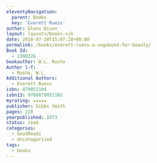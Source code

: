 ```yaml
---
eleventyNavigation:
  parent: Books
  key: 'Everett Ruess'
author: Glenn Dixon
layout: layouts/books.njk
date: 2018-07-28T15:07:28+00:00
permalink: /books/everett-ruess-a-vagabond-for-beauty/
Book Id:
  - 1300326
bookauthor: W.L. Rusho
Author l-f:
  - Rusho, W.L.
Additional Authors:
  - Everett Ruess
isbn: 879052104
isbn13: 9780879052102
myrating: ★★★★★
publisher: Gibbs Smith
pages: 228
yearpublished: 1973
status: read
categories:
  - GoodReads
  - Uncategorized
tags:
  - books
---
```

